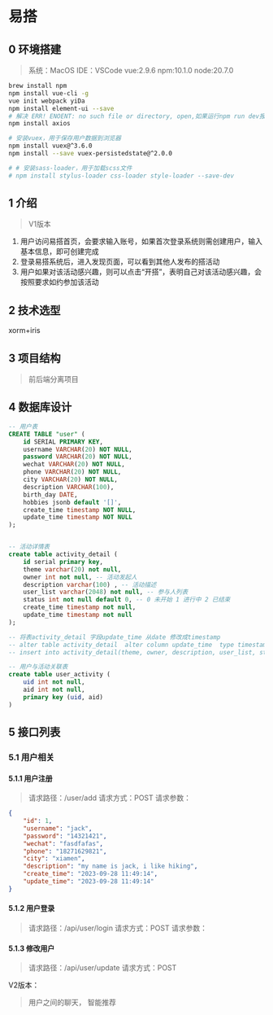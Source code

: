 # 易搭

## 0 环境搭建
> 系统：MacOS
IDE：VSCode
vue:2.9.6
npm:10.1.0
node:20.7.0
```bash
brew install npm
npm install vue-cli -g
vue init webpack yiDa
npm install element-ui --save
# 解决 ERR! ENOENT: no such file or directory, open,如果运行npm run dev报错，查看自己路径是否正确，npm run dev 默认会在当前寻找package.json
npm install axios

# 安装vuex，用于保存用户数据到浏览器
npm install vuex@^3.6.0
npm install --save vuex-persistedstate@^2.0.0

# # 安装sass-loader，用于加载scss文件
# npm install stylus-loader css-loader style-loader --save-dev
```


## 1 介绍
> V1版本

1. 用户访问易搭首页，会要求输入账号，如果首次登录系统则需创建用户，输入基本信息，即可创建完成
2. 登录易搭系统后，进入发现页面，可以看到其他人发布的搭活动
3. 用户如果对该活动感兴趣，则可以点击“开搭”，表明自己对该活动感兴趣，会按照要求如约参加该活动


## 2 技术选型
xorm+iris

## 3 项目结构
> 前后端分离项目

## 4 数据库设计
```sql
-- 用户表
CREATE TABLE "user" (
    id SERIAL PRIMARY KEY,
    username VARCHAR(20) NOT NULL,
    password VARCHAR(20) NOT NULL,
    wechat VARCHAR(20) NOT NULL,
    phone VARCHAR(20) NOT NULL,
    city VARCHAR(20) NOT NULL,
    description VARCHAR(100),
    birth_day DATE,
    hobbies jsonb default '[]',
    create_time timestamp NOT NULL,
    update_time timestamp NOT NULL
);


-- 活动详情表 
create table activity_detail (
    id serial primary key,
    theme varchar(20) not null,
    owner int not null, -- 活动发起人
    description varchar(100) , -- 活动描述
    user_list varchar(2048) not null, -- 参与人列表
    status int not null default 0, -- 0 未开始 1 进行中 2 已结束
    create_time timestamp not null,
    update_time timestamp not null
);

-- 将表activity_detail 字段update_time 从date 修改成timestamp
-- alter table activity_detail  alter column update_time  type timestamp using update_time::timestamp;
-- insert into activity_detail(theme, owner, description, user_list, status, create_time, update_time) values ('唱歌le', 4,'','4', 1, '2023-10-06 19:11:05', '2023-10-06 19:11:05')

-- 用户与活动关联表
create table user_activity (
    uid int not null,
    aid int not null,
    primary key (uid, aid)
)
```

## 5 接口列表
### 5.1 用户相关
#### 5.1.1 用户注册
> 请求路径：/user/add
> 请求方式：POST
> 请求参数：
```json
{
    "id": 1,
    "username": "jack",
    "password": "14321421",
    "wechat": "fasdfafas",
    "phone": "18271629821",
    "city": "xiamen",
    "description": "my name is jack, i like hiking",
    "create_time": "2023-09-28 11:49:14",
    "update_time": "2023-09-28 11:49:14"
}
```

#### 5.1.2 用户登录
> 请求路径：/api/user/login
> 请求方式：POST
> 请求参数：

#### 5.1.3 修改用户
> 请求路径：/api/user/update
> 请求方式：POST

V2版本：
> 用户之间的聊天， 智能推荐